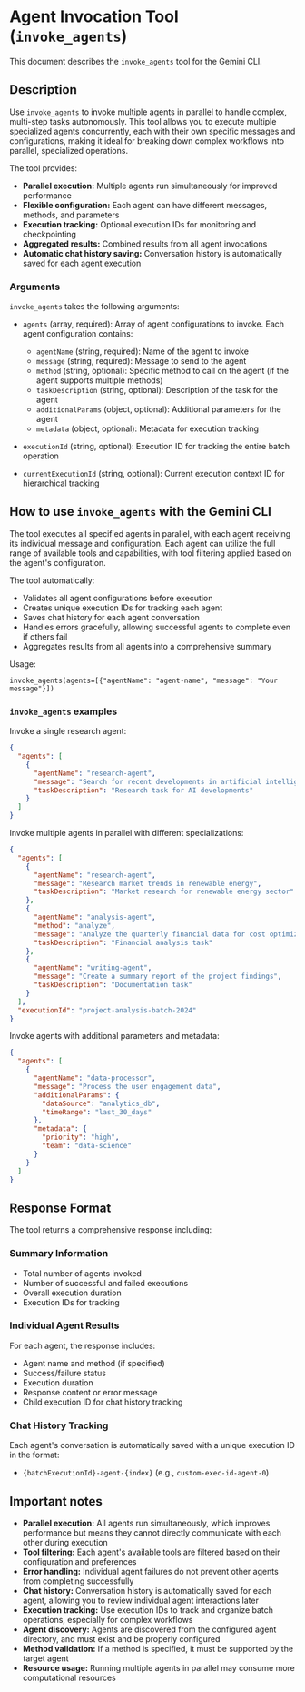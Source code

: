 # Agent Invocation Tool (`invoke_agents`)

This document describes the `invoke_agents` tool for the Gemini CLI.

## Description

Use `invoke_agents` to invoke multiple agents in parallel to handle complex, multi-step tasks autonomously. This tool allows you to execute multiple specialized agents concurrently, each with their own specific messages and configurations, making it ideal for breaking down complex workflows into parallel, specialized operations.

The tool provides:
- **Parallel execution:** Multiple agents run simultaneously for improved performance
- **Flexible configuration:** Each agent can have different messages, methods, and parameters
- **Execution tracking:** Optional execution IDs for monitoring and checkpointing
- **Aggregated results:** Combined results from all agent invocations
- **Automatic chat history saving:** Conversation history is automatically saved for each agent execution

### Arguments

`invoke_agents` takes the following arguments:

- `agents` (array, required): Array of agent configurations to invoke. Each agent configuration contains:
  - `agentName` (string, required): Name of the agent to invoke
  - `message` (string, required): Message to send to the agent
  - `method` (string, optional): Specific method to call on the agent (if the agent supports multiple methods)
  - `taskDescription` (string, optional): Description of the task for the agent
  - `additionalParams` (object, optional): Additional parameters for the agent
  - `metadata` (object, optional): Metadata for execution tracking

- `executionId` (string, optional): Execution ID for tracking the entire batch operation
- `currentExecutionId` (string, optional): Current execution context ID for hierarchical tracking

## How to use `invoke_agents` with the Gemini CLI

The tool executes all specified agents in parallel, with each agent receiving its individual message and configuration. Each agent can utilize the full range of available tools and capabilities, with tool filtering applied based on the agent's configuration.

The tool automatically:
- Validates all agent configurations before execution
- Creates unique execution IDs for tracking each agent
- Saves chat history for each agent conversation
- Handles errors gracefully, allowing successful agents to complete even if others fail
- Aggregates results from all agents into a comprehensive summary

Usage:

```
invoke_agents(agents=[{"agentName": "agent-name", "message": "Your message"}])
```

### `invoke_agents` examples

Invoke a single research agent:

```json
{
  "agents": [
    {
      "agentName": "research-agent",
      "message": "Search for recent developments in artificial intelligence",
      "taskDescription": "Research task for AI developments"
    }
  ]
}
```

Invoke multiple agents in parallel with different specializations:

```json
{
  "agents": [
    {
      "agentName": "research-agent",
      "message": "Research market trends in renewable energy",
      "taskDescription": "Market research for renewable energy sector"
    },
    {
      "agentName": "analysis-agent",
      "method": "analyze",
      "message": "Analyze the quarterly financial data for cost optimization opportunities",
      "taskDescription": "Financial analysis task"
    },
    {
      "agentName": "writing-agent",
      "message": "Create a summary report of the project findings",
      "taskDescription": "Documentation task"
    }
  ],
  "executionId": "project-analysis-batch-2024"
}
```

Invoke agents with additional parameters and metadata:

```json
{
  "agents": [
    {
      "agentName": "data-processor",
      "message": "Process the user engagement data",
      "additionalParams": {
        "dataSource": "analytics_db",
        "timeRange": "last_30_days"
      },
      "metadata": {
        "priority": "high",
        "team": "data-science"
      }
    }
  ]
}
```

## Response Format

The tool returns a comprehensive response including:

### Summary Information
- Total number of agents invoked
- Number of successful and failed executions
- Overall execution duration
- Execution IDs for tracking

### Individual Agent Results
For each agent, the response includes:
- Agent name and method (if specified)
- Success/failure status
- Execution duration
- Response content or error message
- Child execution ID for chat history tracking

### Chat History Tracking
Each agent's conversation is automatically saved with a unique execution ID in the format:
- `{batchExecutionId}-agent-{index}` (e.g., `custom-exec-id-agent-0`)

## Important notes

- **Parallel execution:** All agents run simultaneously, which improves performance but means they cannot directly communicate with each other during execution
- **Tool filtering:** Each agent's available tools are filtered based on their configuration and preferences
- **Error handling:** Individual agent failures do not prevent other agents from completing successfully
- **Chat history:** Conversation history is automatically saved for each agent, allowing you to review individual agent interactions later
- **Execution tracking:** Use execution IDs to track and organize batch operations, especially for complex workflows
- **Agent discovery:** Agents are discovered from the configured agent directory, and must exist and be properly configured
- **Method validation:** If a method is specified, it must be supported by the target agent
- **Resource usage:** Running multiple agents in parallel may consume more computational resources